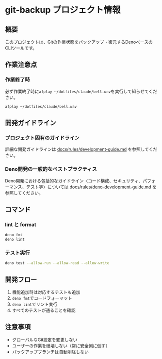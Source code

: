 # git-backup プロジェクト情報

## 概要

このプロジェクトは、Gitの作業状態をバックアップ・復元するDenoベースのCLIツールです。

## 作業注意点

### 作業終了時

必ず作業終了時に`afplay ~/dotfiles/claude/bell.wav`を実行して知らせてください。

```bash
afplay ~/dotfiles/claude/bell.wav
```

## 開発ガイドライン

### プロジェクト固有のガイドライン

詳細な開発ガイドラインは [docs/rules/development-guide.md](docs/rules/development-guide.md) を参照してください。

### Deno開発の一般的なベストプラクティス

Deno開発における包括的なガイドライン（コード構成、セキュリティ、パフォーマンス、テスト等）については [docs/rules/deno-development-guide.md](docs/rules/deno-development-guide.md) を参照してください。

## コマンド

### lint と format

```bash
deno fmt
deno lint
```

### テスト実行

```bash
deno test --allow-run --allow-read --allow-write
```

## 開発フロー

1. 機能追加時は対応するテストも追加
2. `deno fmt`でコードフォーマット
3. `deno lint`でリント実行
4. すべてのテストが通ることを確認

## 注意事項

- グローバルなGit設定を変更しない
- ユーザーの作業を破壊しない（常に安全側に倒す）
- バックアップブランチは自動削除しない
